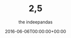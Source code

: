 ---
title: "2,5"
date: 2016-06-06T00:00:00+00:00
draft: false
author: "the indeepandas"
cover: "/img/the-indeepandas/the-indeepandas-25-large.jpg"
tracks: [
    { title: "V.I.A.", length: "02:27", is_explicit: true },
    { title: "(Rum's Like A) Water", length: "02:35", is_explicit: false },
    { title: "Prepanda", length: "02:36", is_explicit: false },
    { title: "Panda", length: "02:28", is_explicit: true },
    { title: "I'm Cool as a Vodka", length: "02:16", is_explicit: false },
    { title: "Bar Mile", length: "02:48", is_explicit: false },
    { title: "Alcotrash", length: "02:41", is_explicit: true },
    { title: "809 Days", length: "03:56", is_explicit: false },
    { title: "Учился на тройки", length: "03:56", is_explicit: true },
    { title: "Дивлюсь я на небо", length: "04:37", is_explicit: true }
]
services: [
    { type: "apple", url: "https://music.apple.com/us/album/2-5/1117642482"},
    { type: "deezer", url: "https://www.deezer.com/ru/album/13212070"},
    { type: "spotify", url: "https://open.spotify.com/album/1CeTeKzAB1fBd3Y4mspZcW"},
    { type: "yandex", url: "https://music.yandex.ru/album/3516728"},
    { type: "youtube", url: "https://music.youtube.com/playlist?list=OLAK5uy_k3wokbyRpIuPy2hfdwrE_Tx2oR3Zg2VgE"}
]
tags: 
    - "the indeepandas"
    - "noise rock"
---